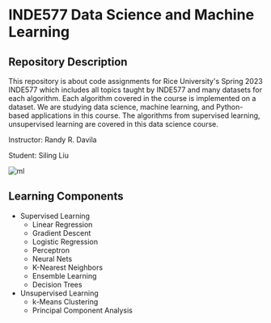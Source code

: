 # INDE577 Data Science and Machine Learning

## Repository Description
This repository is about code assignments for Rice University's Spring 2023 INDE577 which includes all topics taught by INDE577 and many datasets for each algorithm. Each algorithm covered in the course is implemented on a dataset. We are studying data science, machine learning, and Python-based applications in this course. The algorithms from supervised learning, unsupervised learning are covered in this data science course. 


Instructor: Randy R. Davila

Student: Siling Liu

![ml](https://user-images.githubusercontent.com/108134942/235767634-7f8f2a86-ab66-4d2f-982f-7b8e85aead8b.jpeg)



## Learning Components
* Supervised Learning
  * Linear Regression
  * Gradient Descent
  * Logistic Regression
  * Perceptron
  * Neural Nets
  * K-Nearest Neighbors
  * Ensemble Learning
  * Decision Trees
* Unsupervised Learning
  * k-Means Clustering
  * Principal Component Analysis

